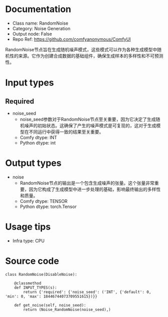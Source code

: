# Documentation
- Class name: RandomNoise
- Category: Noise Generation
- Output node: False
- Repo Ref: https://github.com/comfyanonymous/ComfyUI

RandomNoise节点旨在生成随机噪声模式，这些模式可以作为各种生成模型中随机性的来源。它作为创建合成数据的基础组件，确保生成样本的多样性和不可预测性。

# Input types
## Required
- noise_seed
    - noise_seed参数对于RandomNoise节点至关重要，因为它决定了生成随机噪声的初始状态。这确保了产生的噪声模式是可复现的，这对于生成模型在不同运行中获得一致的结果至关重要。
    - Comfy dtype: INT
    - Python dtype: int

# Output types
- noise
    - RandomNoise节点的输出是一个包含生成噪声的张量。这个张量非常重要，因为它构成了生成模型中进一步处理的基础，影响最终输出的多样性和质量。
    - Comfy dtype: TENSOR
    - Python dtype: torch.Tensor

# Usage tips
- Infra type: CPU

# Source code
```
class RandomNoise(DisableNoise):

    @classmethod
    def INPUT_TYPES(s):
        return {'required': {'noise_seed': ('INT', {'default': 0, 'min': 0, 'max': 18446744073709551615})}}

    def get_noise(self, noise_seed):
        return (Noise_RandomNoise(noise_seed),)
```
